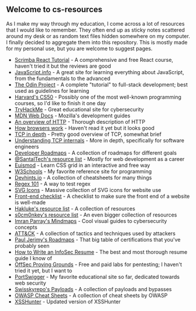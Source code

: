 ## Welcome to cs-resources
As I make my way through my education, I come across a lot of resources that I would like to remember. They often end up as sticky notes scattered around my desk or as random text files hidden somewhere on my computer. I finally decided to aggregate them into this repository. This is mostly made for my personal use, but you are welcome to suggest pages.


- [Scrimba React Tutorial](https://scrimba.com/learn/learnreact#) - A comprehensive and free React course, haven't tried it but the reviews are good
- [JavaScript.info](https://javascript.info/) - A great site for learning everything about JavaScript, from the fundamentals to the advanced
- [The Odin Project](https://www.theodinproject.com/) - A complete "tutorial" to full-stack development; best used as guidelines for learning
- [Harvard's CS50](https://pll.harvard.edu/course/cs50-introduction-computer-science?delta=0) - Possibly one of the most well-known programming courses, so I'd like to finish it one day
- [TryHackMe](https://tryhackme.com/hacktivities) - Great educational site for cybersecurity
- [MDN Web Docs](https://developer.mozilla.org/en-US/docs/Learn) - Mozilla's development guides
- [An overview of HTTP](https://developer.mozilla.org/en-US/docs/Web/HTTP/Overview) - Thorough description of HTTP
- [How browsers work](https://www.freecodecamp.org/news/web-application-security-understanding-the-browser-5305ed2f1dac/) - Haven't read it yet but it looks good
- [TCP in depth](https://dev.to/tamerlang/tcp-in-depth-3g83#:~:text=It%20is%20used%20on%20top,referred%20to%20as%20TCP%2FIP.) - Pretty good overview of TCP, somewhat brief
- [Understanding TCP internals](https://codeburst.io/understanding-tcp-internals-step-by-step-for-software-engineers-system-designers-part-1-df0c10b86449) - More in depth, specifically for software engineers
- [Developer Roadmaps](https://roadmap.sh/) - A collection of roadmaps for different goals
- [@SantalTech's resource list](https://medium.com/@SantalTech/every-resource-i-used-to-get-500k-software-engineering-offers-bae44a0097c7) - Mostly for web development as a career
- [Euismod](https://www.euismod.dev/#/) - Learn CSS grid in an interactive and free way
- [W3Schools](https://www.w3schools.com/) - My favorite reference site for programming
- [Devhints.io](https://devhints.io/) - A collection of cheatsheets for many things
- [Regex 101](https://regex101.com/) - A way to test regex
- [SVG Icons](https://tablericons.com/) - Massive collection of SVG icons for website use
- [Front-end checklist](https://frontendchecklist.io/) - A checklist to make sure the front end of a website is well-made
- [Hakluke's resource list](https://labs.detectify.com/2021/08/24/hakluke-list-resources-for-beginner-hackers-2021/) - A collection of resources
- [s0cm0nkey's resource list](https://s0cm0nkey.gitbook.io/s0cm0nkeys-security-reference-guide/) - An even bigger collection of resources
- [Imran Parray's Mindmaps](https://github.com/imran-parray/Mind-Maps) - Cool visual guides to cybersecurity concepts
- [ATT&CK](https://attack.mitre.org/) - A collection of tactics and techniques used by attackers
- [Paul Jerimy's Roadmaps](https://pauljerimy.com/security-certification-roadmap/) - That big table of certifications that you've probably seen
- [How to Write an InfoSec Resume](https://bytebreach.com/how-to-write-an-infosec-resume/) - The best and most thorough resume guide I know of
- [OffSec Proving Grounds](https://www.offensive-security.com/labs/individual/) - Free and paid labs for pentesting; I haven't tried it yet, but I want to
- [PortSwigger](https://portswigger.net/web-security/dashboard) - My favorite educational site so far, dedicated towards web security
- [Swisskyrepo's Payloads](https://github.com/swisskyrepo/PayloadsAllTheThings) - A collection of payloads and bypasses
- [OWASP Cheat Sheets](https://github.com/OWASP/CheatSheetSeries) - A collection of cheat sheets by OWASP
- [XSSHunter](https://xsshunter.trufflesecurity.com/) - Updated version of XSSHunter
